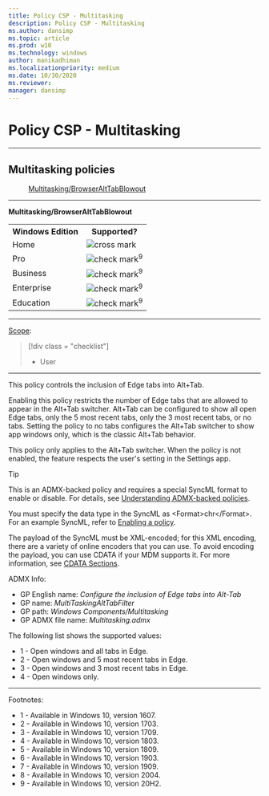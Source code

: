 ```yaml
---
title: Policy CSP - Multitasking
description: Policy CSP - Multitasking
ms.author: dansimp
ms.topic: article
ms.prod: w10
ms.technology: windows
author: manikadhiman
ms.localizationpriority: medium
ms.date: 10/30/2020
ms.reviewer: 
manager: dansimp
---
```


# Policy CSP - Multitasking

<hr/>

<!--Policies-->
## Multitasking policies  

<dl>
  <dd>
    <a href="#multitasking-browseralttabblowout">Multitasking/BrowserAltTabBlowout</a>
  </dd>
 </dl>


<hr/>

<!--Policy-->
<a href="" id="multitasking-browseralttabblowout"></a>**Multitasking/BrowserAltTabBlowout**  

<!--SupportedSKUs-->
<table>
<tr>
    <th>Windows Edition</th>
    <th>Supported?</th>
</tr>
<tr>
    <td>Home</td>
    <td><img src="images/crossmark.png" alt="cross mark" /></td>
</tr>
<tr>
    <td>Pro</td>
    <td><img src="images/checkmark.png" alt="check mark" /><sup>9</sup></td>
</tr>
<tr>
    <td>Business</td>
    <td><img src="images/checkmark.png" alt="check mark" /><sup>9</sup></td>
</tr>
<tr>
    <td>Enterprise</td>
    <td><img src="images/checkmark.png" alt="check mark" /><sup>9</sup></td>
</tr>
<tr>
    <td>Education</td>
    <td><img src="images/checkmark.png" alt="check mark" /><sup>9</sup></td>
</tr>
</table>

<!--/SupportedSKUs-->
<hr/>

<!--Scope-->
[Scope](./policy-configuration-service-provider.md#policy-scope):

> [!div class = "checklist"]
> * User

<hr/>

<!--/Scope-->
<!--Description-->
This policy controls the inclusion of Edge tabs into Alt+Tab.

Enabling this policy restricts the number of Edge tabs that are allowed to appear in the Alt+Tab switcher. Alt+Tab can be configured to show all open Edge tabs, only the 5 most recent tabs, only the 3 most recent tabs, or no tabs. Setting the policy to no tabs configures the Alt+Tab switcher to show app windows only, which is the classic Alt+Tab behavior. 

This policy only applies to the Alt+Tab switcher. When the policy is not enabled, the feature respects the user's setting in the Settings app.
<!--/Description-->

> [!TIP]
> This is an ADMX-backed policy and requires a special SyncML format to enable or disable.  For details, see [Understanding ADMX-backed policies](./understanding-admx-backed-policies.md).
> 
> You must specify the data type in the SyncML as &lt;Format&gt;chr&lt;/Format&gt;. For an example SyncML, refer to [Enabling a policy](./understanding-admx-backed-policies.md#enabling-a-policy).
> 
> The payload of the SyncML must be XML-encoded; for this XML encoding, there are a variety of online encoders that you can use. To avoid encoding the payload, you can use CDATA if your MDM supports it.  For more information, see [CDATA Sections](http://www.w3.org/TR/REC-xml/#sec-cdata-sect).

<!--ADMXBacked-->
ADMX Info:  
-   GP English name: *Configure the inclusion of Edge tabs into Alt-Tab*
-   GP name: *MultiTaskingAltTabFilter*
-   GP path: *Windows Components/Multitasking*
-   GP ADMX file name: *Multitasking.admx*

<!--/ADMXBacked-->

<!--SupportedValues-->
The following list shows the supported values:

- 1 - Open windows and all tabs in Edge.
- 2 - Open windows and 5 most recent tabs in Edge.
- 3 - Open windows and 3 most recent tabs in Edge.
- 4 - Open windows only.

<!--/SupportedValues-->
<!--/Policy-->

<hr/>

Footnotes:

- 1 - Available in Windows 10, version 1607.
- 2 - Available in Windows 10, version 1703.
- 3 - Available in Windows 10, version 1709.
- 4 - Available in Windows 10, version 1803.
- 5 - Available in Windows 10, version 1809.
- 6 - Available in Windows 10, version 1903.
- 7 - Available in Windows 10, version 1909.
- 8 - Available in Windows 10, version 2004.
- 9 - Available in Windows 10, version 20H2.

<!--/Policies-->


